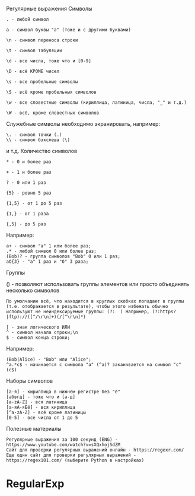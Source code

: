 Регулярные выражения
Символы

    . - любой символ

    a - символ буквы "a" (тоже и с другими буквами)

    \n - символ переноса строки

    \t - символ табуляции

    \d - все числа, тоже что и [0-9]

    \D - всё КРОМЕ чисел

    \s - все пробельные символы

    \S - всё кроме пробельных символов

    \w - все словестные символы (кириллица, латиница, числа, "_" и т.д.)

    \W - всё, кроме словестных символов

Служебные символы необходимо экранировать, например:

    \. - символ точки (.)
    \\ - символ бэкслеша (\)

и т.д.
Количество символов

    * - 0 и более раз

    + - 1 и более раз

    ? - 0 или 1 раз

    {5} - ровно 5 раз

    {1,5} - от 1 до 5 раз

    {1,} - от 1 раза

    {,5} - до 5 раз

Например:

    a+ - символ "a" 1 или более раз;
    .* - любой символ 0 или более раз;
    (Bob)? - группа символов "Bob" 0 или 1 раз;
    аб{3} - "а" 1 раз и "б" 3 раза;

Группы

() - позволяют использовать группы элементов или просто объединять несколько символов

    По умолчанию всё, что находится в круглых скобках попадает в группы (т.е. отображается в результате), чтобы этого избежать обычно используют не неиндексируемые группы: (?:  ) Например, (?:https?|ftp)://([^/\r\n]+)(/[^\r\n]*)

    | - знак логического ИЛИ
    ^ - символ начала строки;\n
    $ - символ конца строки;

Например:

    (Bob|Alice) - "Bob" или "Alice";
    ^a.*c$ - начинается с символа "а" (^a)? заканчвается на символ "с" (c$)

Наборы символов

    [а-я] - кириллица в нижнем регистре без "ё"
    [абвгд] - тоже что и [а-д]
    [а-zA-Z] - вся латиница
    [а-яА-яЁё] - вся кириллица
    [^а-zA-Z] - всё кроме латиницы
    [0-5] - все числа от 1 до 5

Полезные материалы

    Регулярные выражения за 100 секунд (ENG) - https://www.youtube.com/watch?v=sXQxhojSdZM
    Сайт для проверки регулярных выражений онлайн - https://regexr.com/
    Еще один сайт для проверки регулярных выражений - https://regex101.com/ (выберите Python в настройках)
# RegularExp
